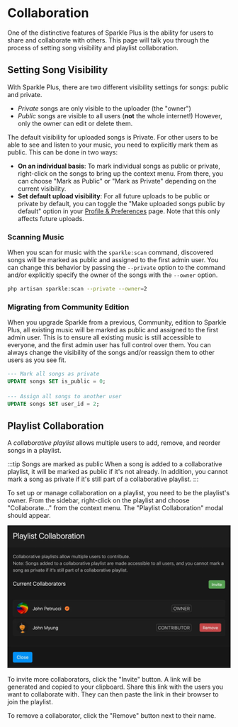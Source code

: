 # Collaboration

One of the distinctive features of Sparkle Plus is the ability for users to share and collaborate with others.
This page will talk you through the process of setting song visibility and playlist collaboration.

## Setting Song Visibility

With Sparkle Plus, there are two different visibility settings for songs: public and private.

* _Private_ songs are only visible to the uploader (the "owner")
* _Public_ songs are visible to all users (**not** the whole internet!) However, only the owner can edit or delete them.

The default visibility for uploaded songs is Private. For other users to be able to see and listen to your music, you need to explicitly mark them as public. This can be done in two ways:

- **On an individual basis**: To mark individual songs as public or private, right-click on the songs to bring up the context menu. From there, you can choose "Mark as Public" or "Mark as Private" depending on the current visibility.
- **Set default upload visibility**: For all future uploads to be public or private by default, you can toggle the "Make uploaded songs public by default" option in your [Profile & Preferences](../usage/profile-preferences#preferences) page. Note that this only affects future uploads.

### Scanning Music

When you scan for music with the `sparkle:scan` command, discovered songs will be marked as public and assigned to the first admin user.
You can change this behavior by passing the `--private` option to the command and/or explicitly specify the owner of the songs with the `--owner` option.

```bash
php artisan sparkle:scan --private --owner=2
```

### Migrating from Community Edition

When you upgrade Sparkle from a previous, Community, edition to Sparkle Plus, all existing music will be marked as public and assigned to the first admin user.
This is to ensure all existing music is still accessible to everyone, and the first admin user has full control over them.
You can always change the visibility of the songs and/or reassign them to other users as you see fit.

```sql
--- Mark all songs as private
UPDATE songs SET is_public = 0;

--- Assign all songs to another user
UPDATE songs SET user_id = 2;
```

## Playlist Collaboration

A _collaborative playlist_ allows multiple users to add, remove, and reorder songs in a playlist.

:::tip Songs are marked as public
When a song is added to a collaborative playlist, it will be marked as public if it's not already.
In addition, you cannot mark a song as private if it's still part of a collaborative playlist.
:::

To set up or manage collaboration on a playlist, you need to be the playlist's owner. From the sidebar, right-click on the playlist and choose "Collaborate…" from the context menu.
The "Playlist Collaboration" modal should appear.

![Collaboration modal](../assets/img/plus/collab.webp)

To invite more collaborators, click the "Invite" button. A link will be generated and copied to your clipboard. Share this link with the users you want to collaborate with. They can then paste the link in their browser to join the playlist.

To remove a collaborator, click the "Remove" button next to their name.

